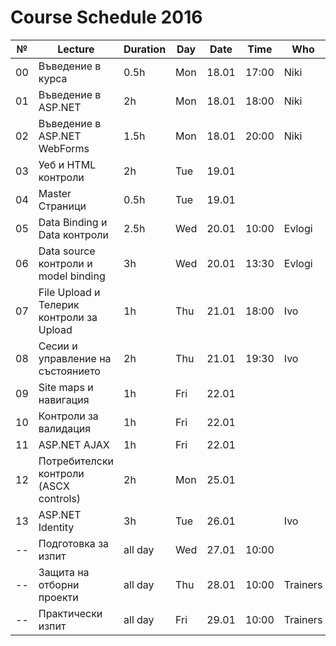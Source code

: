 ﻿# Course Schedule 2016
| №  | Lecture                                  | Duration | Day | Date  | Time  | Who      |
|----|------------------------------------------|----------|-----|-------|-------|----------|
| 00 | Въведение в курса                        | 0.5h     | Mon | 18.01 | 17:00 | Niki     |
| 01 | Въведение в ASP.NET                      | 2h       | Mon | 18.01 | 18:00 | Niki     |
| 02 | Въведение в ASP.NET WebForms             | 1.5h     | Mon | 18.01 | 20:00 | Niki     |
| 03 | Уеб и HTML контроли                      | 2h       | Tue | 19.01 |       |          |
| 04 | Master Страници                          | 0.5h     | Tue | 19.01 |       |          |
| 05 | Data Binding и Data контроли             | 2.5h     | Wed | 20.01 | 10:00 | Evlogi   |
| 06 | Data source контроли и model binding     | 3h       | Wed | 20.01 | 13:30 | Evlogi   |
| 07 | File Upload и Телерик контроли за Upload | 1h       | Thu | 21.01 | 18:00 | Ivo      |
| 08 | Сесии и управление на състоянието        | 2h       | Thu | 21.01 | 19:30 | Ivo      |
| 09 | Site maps и навигация                    | 1h       | Fri | 22.01 |       |          |
| 10 | Контроли за валидация                    | 1h       | Fri | 22.01 |       |          |
| 11 | ASP.NET AJAX                             | 1h       | Fri | 22.01 |       |          |
| 12 | Потребителски контроли (ASCX controls)   | 2h       | Mon | 25.01 |       |          |
| 13 | ASP.NET Identity                         | 3h       | Tue | 26.01 |       | Ivo      |
| -- | Подготовка за изпит                      | all day  | Wed | 27.01 | 10:00 |          |
| -- | Защита на отборни проекти                | all day  | Thu | 28.01 | 10:00 | Trainers |
| -- | Практически изпит                        | all day  | Fri | 29.01 | 10:00 | Trainers |
